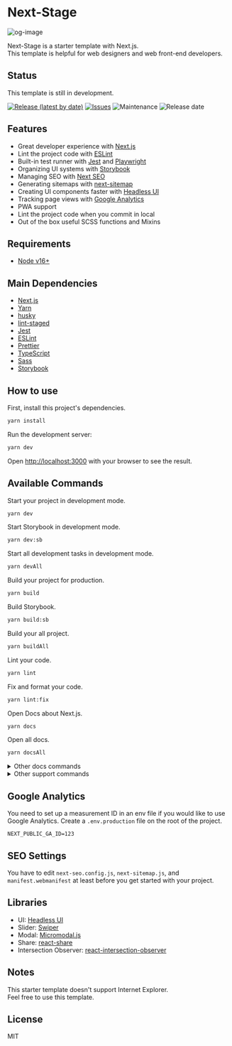 # Next-Stage

![og-image](https://user-images.githubusercontent.com/36143987/160264953-c95e8c13-9296-483c-ab8c-90a1e0ba9f2c.jpg)

Next-Stage is a starter template with Next.js.  
This template is helpful for web designers and web front-end developers.

## Status

This template is still in development.

[![Release (latest by date)](https://img.shields.io/github/v/release/Kazuki-tam/next-stage)](https://github.com/Kazuki-tam/next-stage/releases/tag/v0.0.1)
[![Issues](https://img.shields.io/github/issues/Kazuki-tam/next-stage)](https://github.com/Kazuki-tam/next-stage/issues)
![Maintenance](https://img.shields.io/maintenance/yes/2021)
![Release date](https://img.shields.io/github/release-date/Kazuki-tam/next-stage)

## Features

- Great developer experience with [Next.js](https://nextjs.org/)
- Lint the project code with [ESLint](https://eslint.org/)
- Built-in test runner with [Jest](https://jestjs.io/) and [Playwright](https://playwright.dev/)
- Organizing UI systems with [Storybook](https://storybook.js.org/)
- Managing SEO with [Next SEO](https://github.com/garmeeh/next-seo#readme)
- Generating sitemaps with [next-sitemap](https://github.com/iamvishnusankar/next-sitemap#readme)
- Creating UI components faster with [Headless UI](https://headlessui.dev/)
- Tracking page views with [Google Analytics](https://analytics.google.com/)
- PWA support
- Lint the project code when you commit in local
- Out of the box useful SCSS functions and Mixins

## Requirements

- [Node v16+](https://nodejs.org/en/)

## Main Dependencies

- [Next.js](https://nextjs.org/)
- [Yarn](https://yarnpkg.com/)
- [husky](https://typicode.github.io/husky/#/)
- [lint-staged](https://github.com/okonet/lint-staged#readme)
- [Jest](https://jestjs.io/)
- [ESLint](https://eslint.org/)
- [Prettier](https://prettier.io/)
- [TypeScript](https://www.typescriptlang.org/)
- [Sass](https://sass-lang.com/)
- [Storybook](https://storybook.js.org/)

## How to use

First, install this project's dependencies.

```bash
yarn install
```

Run the development server:

```bash
yarn dev
```

Open [http://localhost:3000](http://localhost:3000) with your browser to see the result.

## Available Commands

Start your project in development mode.

```bash
yarn dev
```

Start Storybook in development mode.

```bash
yarn dev:sb
```

Start all development tasks in development mode.

```bash
yarn devAll
```

Build your project for production.

```bash
yarn build
```

Build Storybook.

```bash
yarn build:sb
```

Build your all project.

```bash
yarn buildAll
```

Lint your code.

```bash
yarn lint
```

Fix and format your code.

```bash
yarn lint:fix
```

Open Docs about Next.js.

```bash
yarn docs
```

Open all docs.

```bash
yarn docsAll
```

<details>
<summary>Other docs commands</summary>
Open docs about React.

```bash
yarn docs:react
```

Open docs about TypeScript.

```bash
yarn docs:ts
```

Open docs about Storybook.

```bash
yarn docs:sb
```

Open docs about Jest.

```bash
yarn docs:jest
```

Open docs about Playwright.

```bash
yarn docs:pw
```

</details>

<details>
<summary>Other support commands</summary>
Install missing TypeScript typings.

```bash
yarn postInstall
```

Check the package's license.

```bash
yarn checkLicense
```

</details>

## Google Analytics

You need to set up a measurement ID in an env file if you would like to use Google Analytics.
Create a `.env.production` file on the root of the project.

```
NEXT_PUBLIC_GA_ID=123
```

## SEO Settings

You have to edit `next-seo.config.js`, `next-sitemap.js`, and `manifest.webmanifest` at least before you get started with your project.

## Libraries

- UI: [Headless UI](https://headlessui.dev/)
- Slider: [Swiper](https://swiperjs.com/)
- Modal: [Micromodal.js](https://micromodal.vercel.app/)
- Share: [react-share](https://github.com/nygardk/react-share)
- Intersection Observer: [react-intersection-observer](https://github.com/thebuilder/react-intersection-observer)

## Notes

This starter template doesn't support Internet Explorer.  
Feel free to use this template.

## License

MIT
